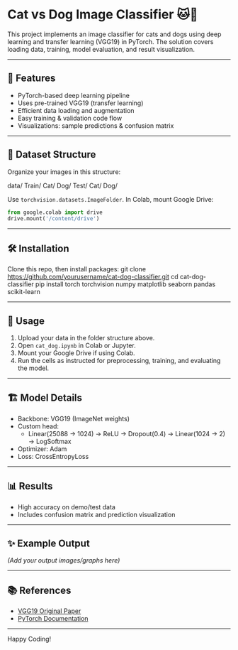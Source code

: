 # Cat vs Dog Image Classifier 🐱🐶

This project implements an image classifier for cats and dogs using deep learning and transfer learning (VGG19) in PyTorch. The solution covers loading data, training, model evaluation, and result visualization.

---

## 🚀 Features

- PyTorch-based deep learning pipeline
- Uses pre-trained VGG19 (transfer learning)
- Efficient data loading and augmentation
- Easy training & validation code flow
- Visualizations: sample predictions & confusion matrix

---

## 📁 Dataset Structure

Organize your images in this structure:

data/
Train/
Cat/
Dog/
Test/
Cat/
Dog/

Use `torchvision.datasets.ImageFolder`. In Colab, mount Google Drive:

```python
from google.colab import drive
drive.mount('/content/drive')
```

---

## 🛠️ Installation

Clone this repo, then install packages:
git clone https://github.com/yourusername/cat-dog-classifier.git
cd cat-dog-classifier
pip install torch torchvision numpy matplotlib seaborn pandas scikit-learn


---

## 📓 Usage

1. Upload your data in the folder structure above.
2. Open `cat_dog.ipynb` in Colab or Jupyter.
3. Mount your Google Drive if using Colab.
4. Run the cells as instructed for preprocessing, training, and evaluating the model.

---

## 🏗️ Model Details

- Backbone: VGG19 (ImageNet weights)
- Custom head:
  - Linear(25088 → 1024) → ReLU → Dropout(0.4) → Linear(1024 → 2) → LogSoftmax
- Optimizer: Adam
- Loss: CrossEntropyLoss

---

## 📊 Results

- High accuracy on demo/test data
- Includes confusion matrix and prediction visualization

---

## ✨ Example Output

*(Add your output images/graphs here)*

---

## 📚 References

- [VGG19 Original Paper](https://arxiv.org/abs/1409.1556)
- [PyTorch Documentation](https://pytorch.org/)

---



Happy Coding!




